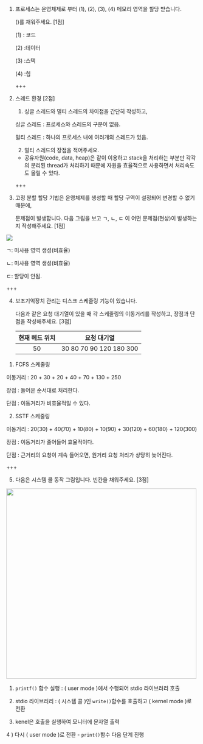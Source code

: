 1. 프로세스는 운영체제로 부터 (1), (2), (3), (4) 메모리 영역을 할당 받습니다.

   ()를 채워주세요. [1점]

   (1) : 코드

   (2) :데이터

   (3) :스택

   (4) :힙

   +++

   

2. 스레드 환경 [2점]

   1) 싱글 스레드와 멀티 스레드의 차이점을 간단히 작성하고,

   

   싱글 스레드 : 프로세스와 스레드의 구분이 없음. 

   

   멀티 스레드 : 하나의 프로세스 내에 여러개의 스레드가 있음.

   

   2) 멀티 스레드의 장점을 적어주세요.

   - 공유자원(code, data, heap)은 같이 이용하고 stack을 처리하는 부분만 각각의 분리된 thread가 처리하기 때문에 자원을 효율적으로 사용하면서 처리속도도 올릴 수 있다. 

   

   +++

   

3. 고정 분할 할당 기법은 운영체제를 생성할 때 할당 구역이 설정되어 변경할 수 없기 때문에,

   문제점이 발생합니다. 다음 그림을 보고 ㄱ, ㄴ, ㄷ 이 어떤 문제점(현상)이 발생하는지 작성해주세요. [1점]

<img src="https://mblogthumb-phinf.pstatic.net/MjAxNzA1MTVfMTEx/MDAxNDk0ODU5MjQ0ODEy.zgblLZnCWk9ZhXyPr97xXM25QB8DUUfJ4J3xTJVd0DIg.v4lXLOgtGG3ZdIdA0akTr0B7MATQNsc6sIgINdVXRFQg.PNG.dlrmawn9813/image_114692611494859225053.png?type=w800" width="">

ㄱ: 미사용 영역 생성(비효율)

ㄴ: 미사용 영역 생성(비효율)

ㄷ: 할당이 안됨.

+++



4. 보조기억장치 관리는 디스크 스케줄링 기능이 있습니다.

   다음과 같은 요청 대기열이 있을 때 각 스케줄링의 이동거리를 작성하고, 장점과 단점을 작성해주세요. [3점]

   | 현재 헤드 위치 |       요청 대기열       |
   | :------------: | :---------------------: |
   |       50       | 30 80 70 90 120 180 300 |



1) FCFS 스케줄링

이동거리 : 20 + 30 + 20 + 40 + 70 + 130 + 250

장점 : 들어온 순서대로 처리한다.

단점 : 이동거리가 비효율적일 수 있다.



2) SSTF 스케줄링

이동거리 : 20(30) + 40(70) + 10(80) + 10(90) + 30(120) + 60(180) + 120(300)

장점 : 이동거리가 줄어들어 효율적이다.

단점 : 근거리의 요청이 계속 들어오면, 원거리 요청 처리가 상당히 늦어진다.

+++



5. 다음은 시스템 콜 동작 그림입니다. 빈칸을 채워주세요. [3점]

<img src="https://i.imgur.com/UH0DDZt.png" width="500px">



1)  `printf()` 함수 실행 : (	user mode	)에서 수행되어 stdio 라이브러리 호출

2) stdio 라이브러리 : (  시스템 콜 )인 `write()`함수를 호출하고 (	kernel mode	)로 전환

3) kenel은 호출을 실행하여 모니터에 문자열 출력

4 ) 다시 (	user mode	)로 전환 - `print()`함수 다음 단계 진행